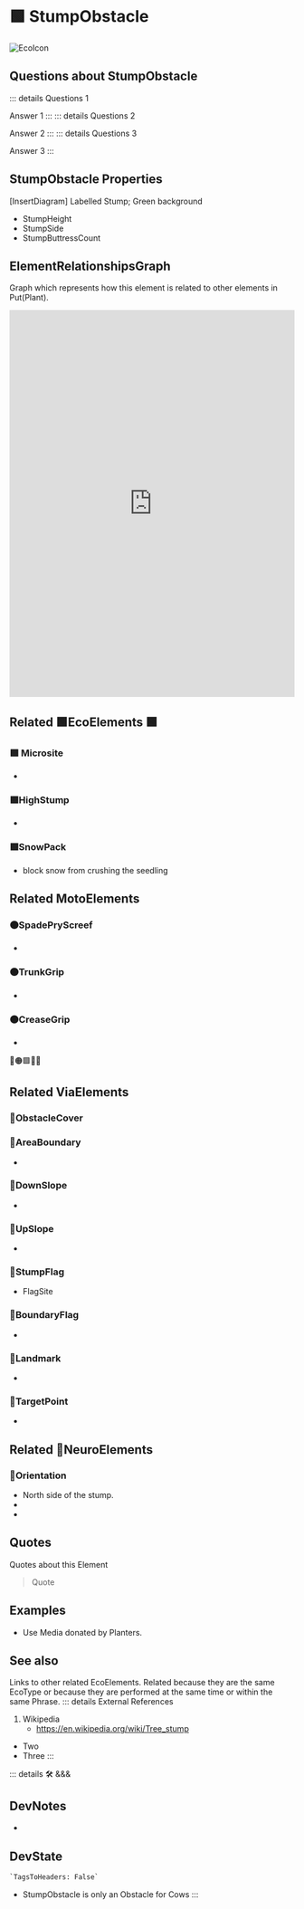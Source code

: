 
# 🟩  <eco>StumpObstacle</eco>

![EcoIcon](/Eco/Eco_Icon.png)

## Questions about StumpObstacle

::: details Questions 1

Answer 1
:::
::: details Questions 2

Answer 2
:::
::: details Questions 3

Answer 3
:::

## StumpObstacle Properties

[InsertDiagram] Labelled Stump; Green background  

- StumpHeight
- StumpSide
- StumpButtressCount

## ElementRelationshipsGraph

Graph which represents how this element is related to other elements in Put(Plant).
<iframe
    width="100%"
    height="684"
    frameborder="0"
    src="https://observablehq.com/embed/@d3/force-directed-graph/2?cells=chart"
></iframe>

## Related 🟩<eco>EcoElements</eco>  🟩

### 🟩 Microsite

-

### 🟩HighStump

-

### 🟩SnowPack

- block snow from crushing the seedling

## Related <moto>MotoElements</moto>

### 🟠SpadePryScreef

-

### 🟠TrunkGrip

-

### 🟠CreaseGrip

-

🔻🟠🟩💜🔷

## Related <via>ViaElements</via>

### 🔻ObstacleCover

### 🔻AreaBoundary

-

### 🔻DownSlope

-

### 🔻UpSlope

-

### 🔻StumpFlag

- FlagSite

### 🔻BoundaryFlag

-

### 🔻Landmark

-

### 🔻TargetPoint

-

## Related 💜<neuro>NeuroElements</neuro>

### 💜Orientation

- North side of the stump.
-
-

## Quotes

Quotes about this Element

> Quote

## Examples

- Use Media donated by Planters.

## See also

Links to other related EcoElements. Related because they are the same EcoType or because they are performed at the same time or within the same Phrase.
::: details External References

1. Wikipedia
    - <https://en.wikipedia.org/wiki/Tree_stump>

- Two
- Three
:::

::: details 🛠 <dev>&&&</dev>

## DevNotes

-

## DevState

```py
`TagsToHeaders: False`
```

- StumpObstacle is only an Obstacle for Cows
:::
